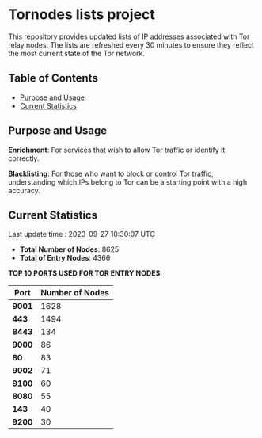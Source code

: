 # Tornodes lists project

This repository provides updated lists of IP addresses associated with Tor relay nodes. The lists are refreshed every 30 minutes to ensure they reflect the most current state of the Tor network.

## Table of Contents

- [Purpose and Usage](#purpose-and-usage)
- [Current Statistics](#current-statistics)


## Purpose and Usage

**Enrichment**: For services that wish to allow Tor traffic or identify it correctly.

**Blacklisting**: For those who want to block or control Tor traffic, understanding which IPs belong to Tor can be a starting point with a high accuracy.

## Current Statistics

Last update time : 2023-09-27 10:30:07 UTC

- **Total Number of Nodes**: 8625
- **Total of Entry Nodes**: 4366

**TOP 10 PORTS USED FOR TOR ENTRY NODES**

| **Port** | **Number of Nodes** |
|------|-----------------|
| **9001**   | 1628  |
| **443**   | 1494  |
| **8443**   | 134  |
| **9000**   | 86  |
| **80**   | 83  |
| **9002**   | 71  |
| **9100**   | 60  |
| **8080**   | 55  |
| **143**   | 40  |
| **9200**   | 30  |

